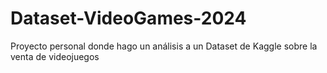 # Dataset-VideoGames-2024
Proyecto personal donde hago un análisis a un Dataset de Kaggle sobre la venta de videojuegos
